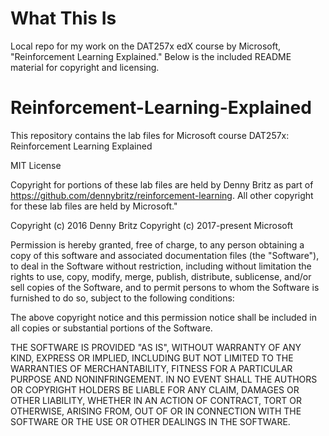 # What This Is
Local repo for my work on the DAT257x edX course by Microsoft, "Reinforcement Learning Explained." Below is the included README material for copyright and licensing.

# Reinforcement-Learning-Explained
This repository contains the lab files for Microsoft course DAT257x: Reinforcement Learning Explained

MIT License

Copyright for portions of these lab files are held by Denny Britz as part of https://github.com/dennybritz/reinforcement-learning. All other copyright for these lab files are held by Microsoft."

Copyright (c) 2016 Denny Britz
Copyright (c) 2017-present Microsoft

Permission is hereby granted, free of charge, to any person obtaining a copy
of this software and associated documentation files (the "Software"), to deal
in the Software without restriction, including without limitation the rights
to use, copy, modify, merge, publish, distribute, sublicense, and/or sell
copies of the Software, and to permit persons to whom the Software is
furnished to do so, subject to the following conditions:

The above copyright notice and this permission notice shall be included in all
copies or substantial portions of the Software.

THE SOFTWARE IS PROVIDED "AS IS", WITHOUT WARRANTY OF ANY KIND, EXPRESS OR
IMPLIED, INCLUDING BUT NOT LIMITED TO THE WARRANTIES OF MERCHANTABILITY,
FITNESS FOR A PARTICULAR PURPOSE AND NONINFRINGEMENT. IN NO EVENT SHALL THE
AUTHORS OR COPYRIGHT HOLDERS BE LIABLE FOR ANY CLAIM, DAMAGES OR OTHER
LIABILITY, WHETHER IN AN ACTION OF CONTRACT, TORT OR OTHERWISE, ARISING FROM,
OUT OF OR IN CONNECTION WITH THE SOFTWARE OR THE USE OR OTHER DEALINGS IN THE
SOFTWARE.


